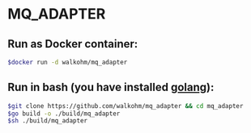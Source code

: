 MQ_ADAPTER
===========
 Run as Docker container:
 ----
```sh
$docker run -d walkohm/mq_adapter
```
 Run in bash (you have installed [golang](https://golang.org/doc/install)):
 ----

```sh
$git clone https://github.com/walkohm/mq_adapter && cd mq_adapter
$go build -o ./build/mq_adapter
$sh ./build/mq_adapter
```
